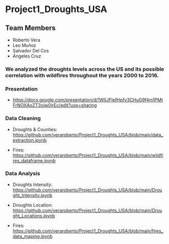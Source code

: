 # Project1_Droughts_USA
## Team Members 
* Roberto Vera 
* Leo Muñoz 
* Salvador Del Cos 
* Ángeles Cruz 

### We analyzed the droughts levels across the US and its possible correlation with wildfires throughout the years 2000 to 2016.

### Presentation 
* https://docs.google.com/presentation/d/1WlIJFIefHpfv3CHuG9f4m1PMtFrNOXAoZT3ojw0jrEc/edit?usp=sharing 


### Data Cleaning 
* Droughts & Counties: https://github.com/veraroberto/Project1_Droughts_USA/blob/main/data_extraction.ipynb 

* Fires: https://github.com/veraroberto/Project1_Droughts_USA/blob/main/wildfires_dataframe.ipynb 


### Data Analysis 

* Droughts Intensity: https://github.com/veraroberto/Project1_Droughts_USA/blob/main/Drought_Intensity.ipynb

* Droughts Location: https://github.com/veraroberto/Project1_Droughts_USA/blob/main/Drought_Locations.ipynb 

* Fires: https://github.com/veraroberto/Project1_Droughts_USA/blob/main/fires_data_maping.ipynb 